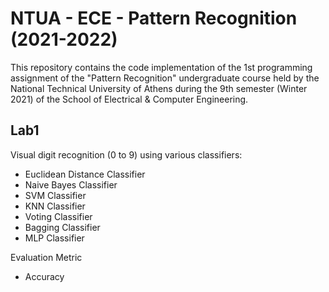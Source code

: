 # NTUA - ECE - Pattern Recognition (2021-2022)

This repository contains the code implementation of the 1st programming assignment of the "Pattern Recognition" undergraduate course held by the National Technical University of Athens during the 9th semester (Winter 2021) of the School of Electrical & Computer Engineering.

## Lab1
Visual digit recognition (0 to 9) using various classifiers:
- Euclidean Distance Classifier
- Naive Bayes Classifier
- SVM Classifier
- KNN Classifier
- Voting Classifier
- Bagging Classifier
- MLP Classifier

Evaluation Metric
- Accuracy